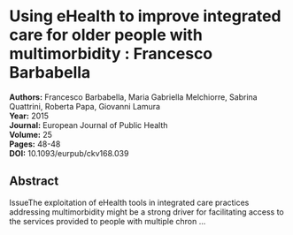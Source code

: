 # Using eHealth to improve integrated care for older people with multimorbidity : Francesco Barbabella

**Authors:** Francesco Barbabella, Maria Gabriella Melchiorre, Sabrina Quattrini, Roberta Papa, Giovanni Lamura  
**Year:** 2015  
**Journal:** European Journal of Public Health  
**Volume:** 25  
**Pages:** 48-48  
**DOI:** 10.1093/eurpub/ckv168.039  

## Abstract
IssueThe exploitation of eHealth tools in integrated care practices addressing multimorbidity might be a strong driver for facilitating access to the services provided to people with multiple chron ...

